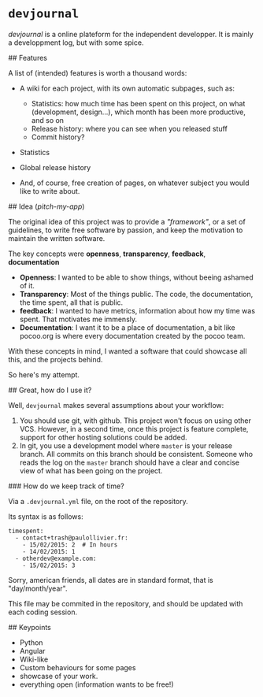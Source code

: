 # `devjournal`

*devjournal* is a online plateform for the independent developper. It is mainly
a developpment log, but with some spice.

## Features

A list of (intended) features is worth a thousand words:

* A wiki for each project, with its own automatic subpages, such as:

    * Statistics: how much time has been spent on this project, on what
      (development, design...), which month has been more productive, and so on
    * Release history: where you can see when you released stuff
    * Commit history?
* Statistics
* Global release history
* And, of course, free creation of pages, on whatever subject you would like to
  write about.

## Idea (*pitch-my-app*)

The original idea of this project was to provide a *"framework"*, or a set of
guidelines, to write free software by passion, and keep the motivation to
maintain the written software.

The key concepts were **openness**, **transparency**, **feedback**, **documentation**

* **Openness**: I wanted to be able to show things, without beeing ashamed of
  it.
* **Transparency**: Most of the things public. The code, the documentation, the
  time spent, all that is public.
* **feedback**: I wanted to have metrics,  information about how my time was
  spent. That motivates me immensly.
* **Documentation**: I want it to be a place of documentation, a bit like
  pocoo.org is where every documentation created by the pocoo team.

With these concepts in mind, I wanted a software that could showcase all this,
and the projects behind.

So here's my attempt.

## Great, how do I use it?

Well, `devjournal` makes several assumptions about your workflow:

1. You should use git, with github. This project won't focus on using other
   VCS. However, in a second time, once this project is feature complete,
   support for other hosting solutions could be added.
2. In git, you use a development model where `master` is your release branch.
   All commits on this branch should be consistent. Someone who reads the log on
   the `master` branch should have a clear and concise view of what has been
   going on the project.

### How do we keep track of time?

Via a `.devjournal.yml` file, on the root of the repository.

Its syntax is as follows:

    timespent:
      - contact+trash@paulollivier.fr:
        - 15/02/2015: 2  # In hours
        - 14/02/2015: 1
      - otherdev@example.com:
        - 15/02/2015: 3

Sorry, american friends, all dates are in standard format, that is
"day/month/year".

This file may be commited in the repository, and should be updated with each
coding session.

## Keypoints

* Python
* Angular
* Wiki-like
* Custom behaviours for some pages
* showcase of your work.
* everything open (information wants to be free!)
